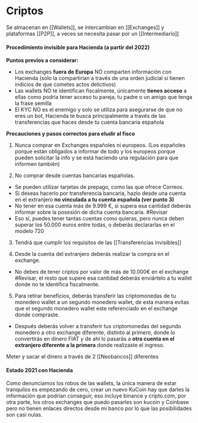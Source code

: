 # Criptos
Se almacenan en [[Wallets]], se intercambian en [[Exchanges]] y plataformas [[P2P]], a veces se necesita pasar por un [[Intermediario]]

#### Procedimiento invisible para Hacienda (a partir del 2022)
**Puntos previos a considerar:**
- Los exchanges **fuera de Europa** NO comparten información con Hacienda (solo la compartirían a través de una orden judicial si tienen indicios de que cometes actos delictivos)
- Las wallets NO te identifican fiscalmente, únicamente **tienes acceso** a ellas como podría tener acceso tu pareja, tu padre o un amigo que tenga la frase semilla 
- El KYC NO es el enemigo y solo se utiliza para asegurarse de que no eres un bot, Hacienda te busca principalmente a través de las transferencias que haces desde tu cuenta bancaria española

**Precauciones y pasos correctos para eludir al fisco**
1. Nunca comprar en Exchanges españoles ni europeos. (Los españoles porque están obligados a informar de todo y los europeos porque pueden solicitar la info y se está haciendo una regulación para que informen también)

2. No comprar desde cuentas bancarias españolas.  
- Se pueden utilizar tarjetas de prepago, como las que ofrece Correos. 
- Si deseas hacerlo por transferencia bancaria, hazlo desde una cuenta en el extranjero **no vinculada a tu cuenta española (ver punto 3)** 
- No tener en esa cuenta más de 9.999 €, si supera esa cantidad deberás informar sobre la posesión de dicha cuenta bancaria. #Revisar 
- Eso sí, puedes tener tantas cuentas como quieras, pero nunca deben superar los 50.000 euros entre todas, o deberás declararlas en el modelo 720

3. Tendrá que cumplir los requisitos de las [[Transferencias invisibles]]

4. Desde la cuenta del extranjero deberás realizar la compra en el exchange.
- No debes de tener criptos por valor de más de 10.000€ en el exchange #Revisar, el resto que supere esa cantidad deberás enviártelo a tu wallet donde no te identifica fiscalmente. 

5. Para retirar beneficios, deberás transferir las criptomonedas de tu monedero wallet a un segundo monedero wallet, de esta manera evitas que el segundo monedero wallet este referenciado en el exchange donde compraste. 
- Después deberás volver a transferir tus criptomonedas del segundo monedero a otro exchange diferente, distinto al primero, donde lo convertirás en dinero FIAT y de ahí lo pasarás a **otra cuenta en el extranjero diferente a la primera** donde realizaste el ingreso.

Meter y sacar el dinero a través de 2 [[Neobancos]] diferentes

#### Estado 2021 con Hacienda
Como denunciamos los robos de las wallets, la única manera de estar tranquilos es empezando de cero, crear un nuevo KuCoin hay que darles la información que podrían conseguir, eso incluye binance y cripto.com, por otra parte, los otros exchanges que puedo pasarles son kucoin y Coinbase pero no tienen enlaces directos desde mi banco por lo que las posibilidades son casi nulas.